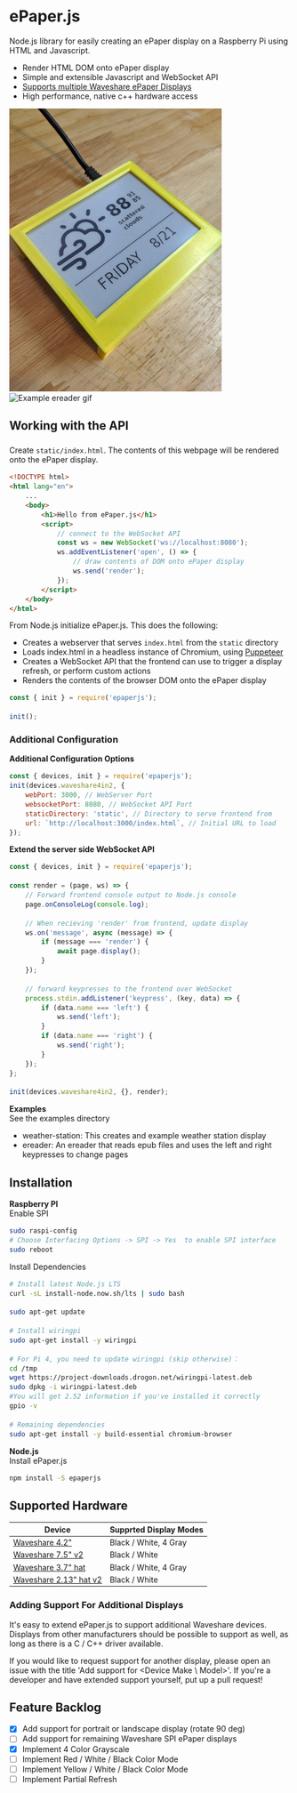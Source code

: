# ePaper.js

Node.js library for easily creating an ePaper display on a Raspberry Pi using HTML and Javascript.

-   Render HTML DOM onto ePaper display
-   Simple and extensible Javascript and WebSocket API
-   [Supports multiple Waveshare ePaper Displays](#supported-hardware)
-   High performance, native c++ hardware access

![Example weather station](images/weather.jpg)
![Example ereader gif](images/ereader.gif)

## Working with the API

###

Create `static/index.html`. The contents of this webpage will be rendered onto the ePaper display.

```html
<!DOCTYPE html>
<html lang="en">
    ...
    <body>
        <h1>Hello from ePaper.js</h1>
        <script>
            // connect to the WebSocket API
            const ws = new WebSocket('ws://localhost:8080');
            ws.addEventListener('open', () => {
                // draw contents of DOM onto ePaper display
                ws.send('render');
            });
        </script>
    </body>
</html>
```

From Node.js initialize ePaper.js. This does the following:

-   Creates a webserver that serves `index.html` from the `static` directory
-   Loads index.html in a headless instance of Chromium, using [Puppeteer](https://github.com/puppeteer/puppeteer)
-   Creates a WebSocket API that the frontend can use to trigger a display refresh, or perform custom actions
-   Renders the contents of the browser DOM onto the ePaper display

```js
const { init } = require('epaperjs');

init();
```

### Additional Configuration

**Additional Configuration Options**

```js
const { devices, init } = require('epaperjs');
init(devices.waveshare4in2, {
    webPort: 3000, // WebServer Port
    websocketPort: 8080, // WebSocket API Port
    staticDirectory: 'static', // Directory to serve frontend from
    url: `http://localhost:3000/index.html`, // Initial URL to load
});
```

**Extend the server side WebSocket API**

```js
const { devices, init } = require('epaperjs');

const render = (page, ws) => {
    // Forward frontend console output to Node.js console
    page.onConsoleLog(console.log);

    // When recieving 'render' from frontend, update display
    ws.on('message', async (message) => {
        if (message === 'render') {
            await page.display();
        }
    });

    // forward keypresses to the frontend over WebSocket
    process.stdin.addListener('keypress', (key, data) => {
        if (data.name === 'left') {
            ws.send('left');
        }
        if (data.name === 'right') {
            ws.send('right');
        }
    });
};

init(devices.waveshare4in2, {}, render);
```

**Examples**\
See the examples directory

-   weather-station: This creates and example weather station display
-   ereader: An ereader that reads epub files and uses the left and right keypresses to change pages

## Installation

**Raspberry PI**\
Enable SPI

```bash
sudo raspi-config
# Choose Interfacing Options -> SPI -> Yes  to enable SPI interface
sudo reboot
```

Install Dependencies

```bash
# Install latest Node.js LTS
curl -sL install-node.now.sh/lts | sudo bash

sudo apt-get update

# Install wiringpi
sudo apt-get install -y wiringpi

# For Pi 4, you need to update wiringpi (skip otherwise)：
cd /tmp
wget https://project-downloads.drogon.net/wiringpi-latest.deb
sudo dpkg -i wiringpi-latest.deb
#You will get 2.52 information if you've installed it correctly
gpio -v

# Remaining dependencies
sudo apt-get install -y build-essential chromium-browser
```

**Node.js**\
Install ePaper.js

```bash
npm install -S epaperjs
```

## Supported Hardware

| Device                                                                        | Supprted Display Modes |
| ----------------------------------------------------------------------------- | ---------------------- |
| [Waveshare 4.2"](https://www.waveshare.com/4.2inch-e-Paper.htm)               | Black / White, 4 Gray  |
| [Waveshare 7.5" v2](https://www.waveshare.com/7.5inch-e-Paper.htm)            | Black / White          |
| [Waveshare 3.7" hat](https://www.waveshare.com/3.7inch-e-paper-hat.htm)       | Black / White, 4 Gray  |
| [Waveshare 2.13" hat v2](https://www.waveshare.com/wiki/2.13inch_e-Paper_HAT) | Black / White          |

### Adding Support For Additional Displays

It's easy to extend ePaper.js to support additional Waveshare devices. Displays from other manufacturers should be possible to support as well, as long as there is a C / C++ driver available.

If you would like to request support for another display, please open an issue with the title 'Add support for <Device Make \ Model>'. If you're a developer and have extended support yourself, put up a pull request!

## Feature Backlog

-   [x] Add support for portrait or landscape display (rotate 90 deg)
-   [ ] Add support for remaining Waveshare SPI ePaper displays
-   [x] Implement 4 Color Grayscale
-   [ ] Implement Red / White / Black Color Mode
-   [ ] Implement Yellow / White / Black Color Mode
-   [ ] Implement Partial Refresh
